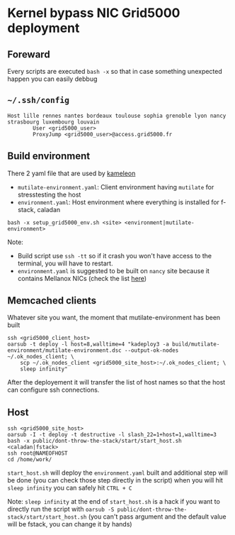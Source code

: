 # Kernel bypass NIC Grid5000 deployment

## Foreward

Every scripts are executed `bash -x` so that in case something unexpected happen you can easily debbug

## `~/.ssh/config`

```
Host lille rennes nantes bordeaux toulouse sophia grenoble lyon nancy strasbourg luxembourg louvain
        User <grid5000_user>
        ProxyJump <grid5000_user>@access.grid5000.fr
```

## Build environment

There 2 yaml file that are used by [kameleon](https://www.grid5000.fr/w/Environment_creation#Creating_an_environment_from_a_recipe_using_kameleon)

- `mutilate-environment.yaml`: Client environment having `mutilate` for stresstesting the host
- `environment.yaml`: Host environment where everything is installed for f-stack, caladan

```
bash -x setup_grid5000_env.sh <site> <environment|mutilate-environment>
```

Note:

- Build script use `ssh -tt` so if it crash you won't have access to the terminal, you will have to restart.
- `environment.yaml` is suggested to be built on `nancy` site because it contains Mellanox NICs (check the list [here](https://www.grid5000.fr/w/Hardware#Networking))

## Memcached clients

Whatever site you want, the moment that mutilate-environment has been built

```
ssh <grid5000_client_host>
oarsub -t deploy -l host=8,walltime=4 "kadeploy3 -a build/mutilate-environment/mutilate-environment.dsc --output-ok-nodes ~/.ok_nodes_client; \
    scp ~/.ok_nodes_client <grid5000_site_host>:~/.ok_nodes_client; \
    sleep infinity"
```

After the deployement it will transfer the list of host names so that the host can configure ssh connections.

## Host

```
ssh <grid5000_site_host>
oarsub -I -t deploy -t destructive -l slash_22=1+host=1,walltime=3
bash -x public/dont-throw-the-stack/start/start_host.sh <caladan|fstack>
ssh root@NAMEOFHOST
cd /home/work/
```

`start_host.sh` will deploy the `environment.yaml` built and additional step will be done (you can check those step directly in the script) when you will hit `sleep infinity` you can safely hit `CTRL + C`

Note: `sleep infinity` at the end of `start_host.sh` is a hack if you want to directly run the script with `oarsub -S public/dont-throw-the-stack/start/start_host.sh` (you can't pass argument and the default value will be fstack, you can change it by hands)

